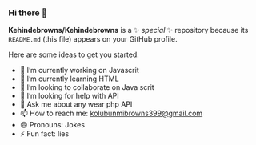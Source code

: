 ### Hi there 👋


**Kehindebrowns/Kehindebrowns** is a ✨ _special_ ✨ repository because its `README.md` (this file) appears on your GitHub profile.

Here are some ideas to get you started:

- 🔭 I’m currently working on Javascrit
- 🌱 I’m currently learning HTML
- 👯 I’m looking to collaborate on Java scrit
- 🤔 I’m looking for help with API
- 💬 Ask me about any wear php API
- 📫 How to reach me: kolubunmibrowns399@gmail.com
- 😄 Pronouns: Jokes
- ⚡ Fun fact: lies

